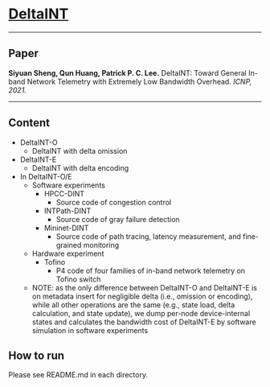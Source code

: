 # [DeltaINT](http://adslab.cse.cuhk.edu.hk/software/deltaint)

---

## Paper

**Siyuan Sheng, Qun Huang, Patrick P. C. Lee.**
DeltaINT: Toward General In-band Network Telemetry with Extremely Low Bandwidth Overhead.
*ICNP, 2021.*

---

## Content

- DeltaINT-O
	+ DeltaINT with delta omission
- DeltaINT-E
	+ DeltaINT with delta encoding
- In DeltaINT-O/E
	+ Software experiments
		* HPCC-DINT
			- Source code of congestion control
		* INTPath-DINT
			- Source code of gray failure detection
		* Mininet-DINT
			- Source code of path tracing, latency measurement, and fine-grained monitoring
	+ Hardware experiment
		* Tofino
			- P4 code of four families of in-band network telemetry on Tofino switch
	+ NOTE: as the only difference between DeltaINT-O and DeltaINT-E is on metadata insert for negligible delta (i.e., omission or encoding), while all other operations are the same (e.g., state load, delta calculation, and state update), we dump per-node device-internal states and calculates the bandwidth cost of DeltaINT-E by software simulation in software experiments

## How to run

Please see README.md in each directory.



